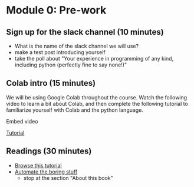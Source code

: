 # Module 0: Pre-work

## Sign up for the slack channel (10 minutes)
- What is the name of the slack channel we will use?
- make a test post introducing yourself
- take the poll about "Your experience in programming of any kind, including python (perfectly fine to say none!)"

## Colab intro (15 minutes)
We will be using Google Colab throughout the course. Watch the following video to learn a bit about Colab, and then complete the following tutorial to familiarize yourself with Colab and the python language.

Embed video

[Tutorial](https://youtu.be/inN8seMm7UI)

## Readings (30 minutes)
- [Browse this tutorial](https://docs.python.org/3/tutorial/introduction.html)
- [Automate the boring stuff](https://automatetheboringstuff.com/2e/chapter0/)
   - stop at the section "About this book"
